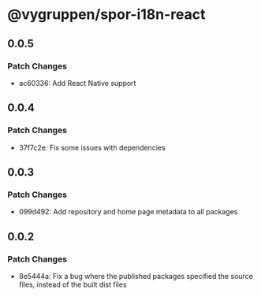 # @vygruppen/spor-i18n-react

## 0.0.5

### Patch Changes

- ac60336: Add React Native support

## 0.0.4

### Patch Changes

- 37f7c2e: Fix some issues with dependencies

## 0.0.3

### Patch Changes

- 099d492: Add repository and home page metadata to all packages

## 0.0.2

### Patch Changes

- 8e5444a: Fix a bug where the published packages specified the source files, instead of the built dist files
